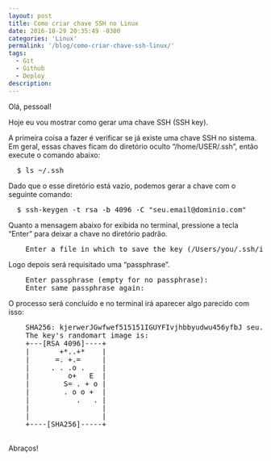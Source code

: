 ```yaml
---
layout: post
title: Como criar chave SSH no Linux
date: 2016-10-29 20:35:49 -0300
categories: 'Linux'
permalink: '/blog/como-criar-chave-ssh-linux/'
tags:
  - Git
  - Github
  - Deploy
description:
---
```


Olá, pessoal!

Hoje eu vou mostrar como gerar uma chave SSH (SSH key).

A primeira coisa a fazer é verificar se já existe uma chave SSH no sistema. Em geral, essas chaves ficam do diretório oculto “/home/USER/.ssh”, então execute o comando abaixo:

<pre class="terminal">
  $ ls ~/.ssh
</pre>

Dado que o esse diretório está vazio, podemos gerar a chave com o seguinte comando:

<pre class="terminal">
  $ ssh-keygen -t rsa -b 4096 -C "seu.email@dominio.com"
</pre>

Quanto a mensagem abaixo for exibida no terminal, pressione a tecla “Enter” para deixar a chave no diretório padrão.

<pre class="terminal">
    Enter a file in which to save the key (/Users/you/.ssh/id_rsa):
</pre>

Logo depois será requisitado uma “passphrase”.

<pre class="terminal">
    Enter passphrase (empty for no passphrase):
    Enter same passphrase again:
</pre>

O processo será concluído e no terminal irá aparecer algo parecido com isso:

<pre class="terminal">
    SHA256: kjerwerJGwfwef515151IGUYFIvjhbbyudwu456yfbJ seu.email@dominio.com
    The key's randomart image is:
    +---[RSA 4096]----+
    |       +*..+*    |
    |      =. +.=     |
    |     . . .o .    |
    |         o+   E  |
    |        S= . + o |
    |        . o o +  |
    |           .   . |
    |                 |
    |                 |
    +----[SHA256]-----+
</pre>

<br>
Abraços!
